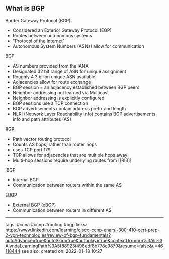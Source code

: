 ## What is BGP


Border Gateway Protocol (BGP):

- Considered an Exterior Gateway Protocol (EGP)
- Routes between autonomous systems
- "Protocol of the Internet"
- Autonomous System Numbers (ASNs) allow for communication

BGP
- AS numbers provided from the IANA
- Designated 32 bit range of ASN for unique assignment
- Roughly 4.3 bilion unique ASN available
- Adjacencies allow for route exchange
- BGP session = an adjacency established between BGP peers
- Neighbor addressing not learned via Multicast
- Neighbor addressing is explicitly configured
- BGP sessions use a TCP connection
- BGP advertisements contain address prefix and length
- NLRI (Network Layer Reachability Info) contains BGP advertisements info and path attributes (AS)

BGP:
- Path vector routing protocol
- Counts AS hops, rather than router hops
- uses TCP port 179
- TCP allows for adjacencies that are multiple hops away
- Multi-hop sessions require underlying routes from [[RIB]]


iBGP
- Internal BGP
- Communication between routers within the same AS

EBGP
- External BGP (eBGP)
- Communication between routers in different AS

---
tags: #ccna #ccnp #routing #bgp
links: https://www.linkedin.com/learning/cisco-ccnp-enarsi-300-410-cert-prep-2-vpn-technologies/review-of-bgp-fundamentals?autoAdvance=true&autoSkip=true&autoplay=true&contextUrn=urn%3Ali%3AlyndaLearningPath%3A5f88923f498edf8b778e9879&resume=false&u=46118444
see also:
created on: 2022-01-18 10:27